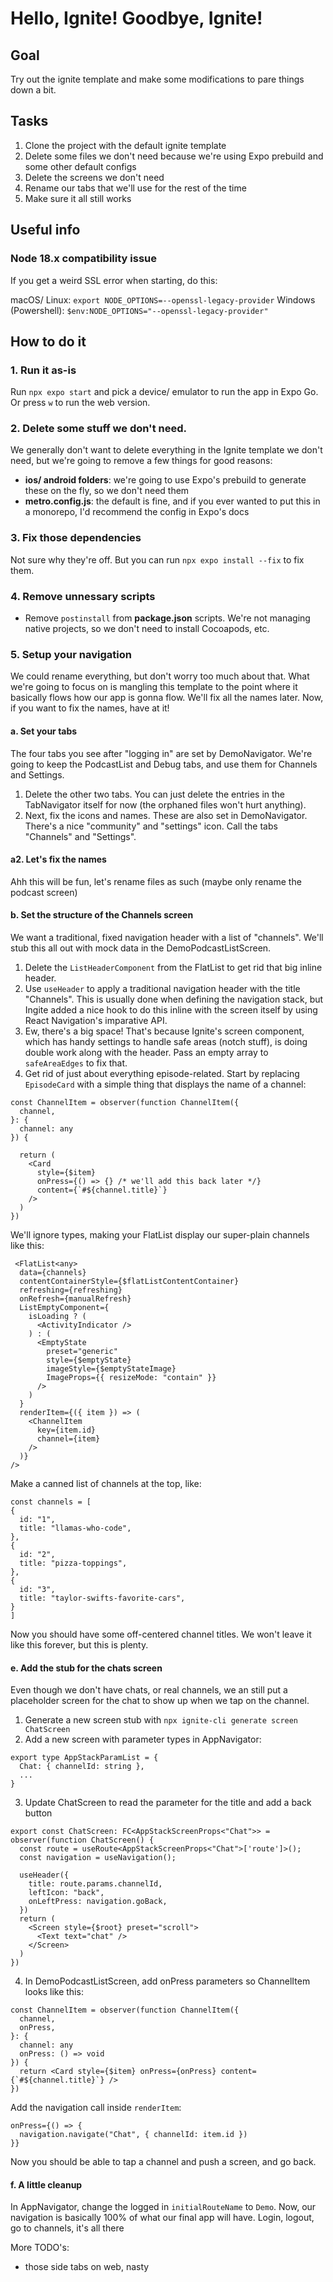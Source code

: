 # Hello, Ignite! Goodbye, Ignite!
## Goal
Try out the ignite template and make some modifications to pare things down a bit.
## Tasks
1. Clone the project with the default ignite template
2. Delete some files we don't need because we're using Expo prebuild and some other default configs
3. Delete the screens we don't need
4. Rename our tabs that we'll use for the rest of the time
5. Make sure it all still works
## Useful info
### Node 18.x compatibility issue
If you get a weird SSL error when starting, do this:

macOS/ Linux:
`export NODE_OPTIONS=--openssl-legacy-provider`
Windows (Powershell):
`$env:NODE_OPTIONS="--openssl-legacy-provider"`

## How to do it
### 1. Run it as-is
Run `npx expo start` and pick a device/ emulator to run the app in Expo Go. Or press `w` to run the web version.

### 2. Delete some stuff we don't need.
We generally don't want to delete everything in the Ignite template we don't need, but we're going to remove a few things for good reasons:
- **ios/ android folders**: we're going to use Expo's prebuild to generate these on the fly, so we don't need them
- **metro.config.js**: the default is fine, and if you ever wanted to put this in a monorepo, I'd recommend the config in Expo's docs

### 3. Fix those dependencies
Not sure why they're off. But you can run `npx expo install --fix` to fix them.

### 4. Remove unnessary scripts
- Remove `postinstall` from **package.json** scripts. We're not managing native projects, so we don't need to install Cocoapods, etc.

### 5. Setup your navigation
We could rename everything, but don't worry too much about that.
What we're going to focus on is mangling this template to the point where it basically flows how our app is gonna flow. We'll fix all the names later. Now, if you want to fix the names, have at it!
#### a. Set your tabs
The four tabs you see after "logging in" are set by DemoNavigator. We're going to keep the PodcastList and Debug tabs, and use them for Channels and Settings.
1. Delete the other two tabs. You can just delete the entries in the TabNavigator itself for now (the orphaned files won't hurt anything).
2. Next, fix the icons and names. These are also set in DemoNavigator. There's a nice "community" and "settings" icon. Call the tabs "Channels" and "Settings".
#### a2. Let's fix the names
Ahh this will be fun, let's rename files as such
(maybe only rename the podcast screen)
#### b. Set the structure of the Channels screen
We want a traditional, fixed navigation header with a list of "channels". We'll stub this all out with mock data in the DemoPodcastListScreen.

1. Delete the `ListHeaderComponent` from the FlatList to get rid that big inline header.
2. Use `useHeader` to apply a traditional navigation header with the title "Channels". This is usually done when defining the navigation stack, but Ingite added a nice hook to do this inline with the screen itself by using React Navigation's imparative API.
3. Ew, there's a big space! That's because Ignite's screen component, which has handy settings to handle safe areas (notch stuff), is doing double work along with the header. Pass an empty array to `safeAreaEdges` to fix that.
4. Get rid of just about everything episode-related. Start by replacing `EpisodeCard` with a simple thing that displays the name of a channel:
```
const ChannelItem = observer(function ChannelItem({
  channel,
}: {
  channel: any
}) {

  return (
    <Card
      style={$item}
      onPress={() => {} /* we'll add this back later */}
      content={`#${channel.title}`}
    />
  )
})
```

We'll ignore types, making your FlatList display our super-plain channels like this:

```
 <FlatList<any>
  data={channels}
  contentContainerStyle={$flatListContentContainer}
  refreshing={refreshing}
  onRefresh={manualRefresh}
  ListEmptyComponent={
    isLoading ? (
      <ActivityIndicator />
    ) : (
      <EmptyState
        preset="generic"
        style={$emptyState}
        imageStyle={$emptyStateImage}
        ImageProps={{ resizeMode: "contain" }}
      />
    )
  }
  renderItem={({ item }) => (
    <ChannelItem
      key={item.id}
      channel={item}
    />
  )}
/>
```

Make a canned list of channels at the top, like:
```
const channels = [
{
  id: "1",
  title: "llamas-who-code",
},
{
  id: "2",
  title: "pizza-toppings",
},
{
  id: "3",
  title: "taylor-swifts-favorite-cars",
}
]
```

Now you should have some off-centered channel titles. We won't leave it like this forever, but this is plenty.

#### e. Add the stub for the chats screen
Even though we don't have chats, or real channels, we an still put a placeholder screen for the chat to show up when we tap on the channel.
1. Generate a new screen stub with `npx ignite-cli generate screen ChatScreen`
2. Add a new screen with parameter types in AppNavigator:
```
export type AppStackParamList = {
  Chat: { channelId: string },
  ...
}
```
3. Update ChatScreen to read the parameter for the title and add a back button
```
export const ChatScreen: FC<AppStackScreenProps<"Chat">> = observer(function ChatScreen() {
  const route = useRoute<AppStackScreenProps<"Chat">['route']>();
  const navigation = useNavigation();

  useHeader({
    title: route.params.channelId,
    leftIcon: "back",
    onLeftPress: navigation.goBack,
  })
  return (
    <Screen style={$root} preset="scroll">
      <Text text="chat" />
    </Screen>
  )
})
```
4. In DemoPodcastListScreen, add onPress parameters so ChannelItem looks like this:
```
const ChannelItem = observer(function ChannelItem({
  channel,
  onPress,
}: {
  channel: any
  onPress: () => void
}) {
  return <Card style={$item} onPress={onPress} content={`#${channel.title}`} />
})
```

Add the navigation call inside `renderItem`:
```
onPress={() => {
  navigation.navigate("Chat", { channelId: item.id })
}}
```

Now you should be able to tap a channel and push a screen, and go back.

#### f. A little cleanup
In AppNavigator, change the logged in `initialRouteName` to `Demo`. Now, our navigation is basically 100% of what our final app will have. Login, logout, go to channels, it's all there


More TODO's:
- those side tabs on web, nasty